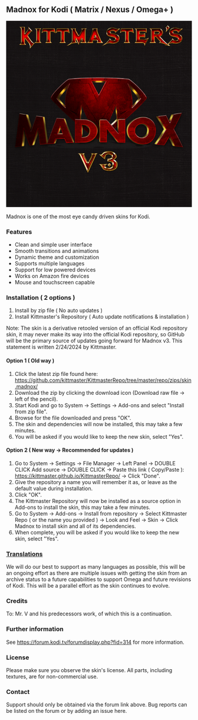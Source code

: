 ## Madnox for Kodi ( Matrix / Nexus / Omega+ )

![Madnox Logo](https://github.com/kittmaster/KittmasterRepo/blob/master/repo/skin.madnox/resources/icon.png)

Madnox is one of the most eye candy driven skins for Kodi.

### Features

* Clean and simple user interface
* Smooth transitions and animations
* Dynamic theme and customization
* Supports multiple languages
* Support for low powered devices
* Works on Amazon fire devices
* Mouse and touchscreen capable

### Installation ( 2 options )

1. Install by zip file ( No auto updates ) 
2. Install Kittmaster's Repository ( Auto update notifications & installation )

Note: The skin is a derivative retooled version of an official Kodi repository skin, it may never make its way into the official Kodi repository, so GitHub will be the primary source of updates going forward for Madnox v3. This statement is written 2/24/2024 by Kittmaster.

#### Option 1 ( Old way )

1. Click the latest zip file found here: https://github.com/kittmaster/KittmasterRepo/tree/master/repo/zips/skin.madnox/
2. Download the zip by clicking the download icon (Download raw file -> left of the pencil).
3. Start Kodi and go to System -> Settings -> Add-ons and select "Install from zip file".
4. Browse for the file downloaded and press "OK".
5. The skin and dependencies will now be installed, this may take a few minutes.
6. You will be asked if you would like to keep the new skin, select "Yes".

#### Option 2 ( New way -> Recommended for updates )

1. Go to System -> Settings -> File Manager -> Left Panel -> DOUBLE CLICK Add source -> DOUBLE CLICK <None> -> Paste this link ( Copy/Paste ): https://kittmaster.github.io/KittmasterRepo/ -> Click "Done".
2. Give the repository a name you will remember it as, or leave as the default value during installation.
3. Click "OK".
3. The Kittmaster Repository will now be installed as a source option in Add-ons to install the skin, this may take a few minutes.
4. Go to System -> Add-ons -> Install from repository -> Select Kittmaster Repo ( or the name you provided ) -> Look and Feel -> Skin -> Click Madnox to install skin and all of its dependencies.
5. When complete, you will be asked if you would like to keep the new skin, select "Yes".


### <ins>Translations</ins>
We will do our best to support as many languages as possible, this will be an ongoing effort as there are multiple issues with getting the skin from an archive status to a future capabilities to support Omega and future revisions of Kodi. This will be a parallel effort as the skin continues to evolve.

### Credits
To: Mr. V and his predecessors work, of which this is a continuation.

### Further information
See https://forum.kodi.tv/forumdisplay.php?fid=314 for more information.

### License
Please make sure you observe the skin's license. All parts, including textures, are for non-commercial use.

### Contact
Support should only be obtained via the forum link above. Bug reports can be listed on the forum or by adding an issue here.